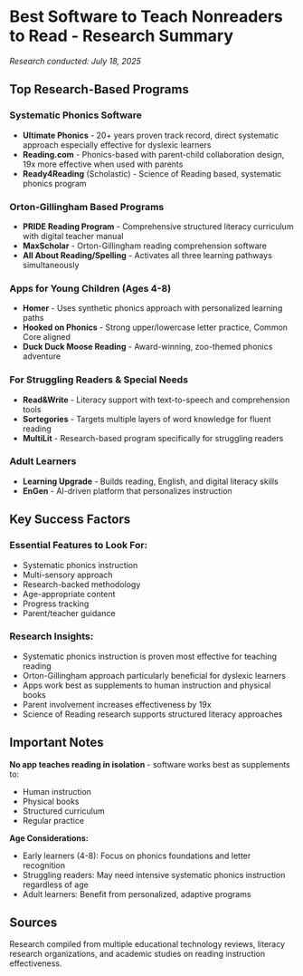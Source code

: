 # Best Software to Teach Nonreaders to Read - Research Summary

*Research conducted: July 18, 2025*

## Top Research-Based Programs

### Systematic Phonics Software
- **Ultimate Phonics** - 20+ years proven track record, direct systematic approach especially effective for dyslexic learners
- **Reading.com** - Phonics-based with parent-child collaboration design, 19x more effective when used with parents
- **Ready4Reading** (Scholastic) - Science of Reading based, systematic phonics program

### Orton-Gillingham Based Programs
- **PRIDE Reading Program** - Comprehensive structured literacy curriculum with digital teacher manual
- **MaxScholar** - Orton-Gillingham reading comprehension software
- **All About Reading/Spelling** - Activates all three learning pathways simultaneously

### Apps for Young Children (Ages 4-8)
- **Homer** - Uses synthetic phonics approach with personalized learning paths
- **Hooked on Phonics** - Strong upper/lowercase letter practice, Common Core aligned
- **Duck Duck Moose Reading** - Award-winning, zoo-themed phonics adventure

### For Struggling Readers & Special Needs
- **Read&Write** - Literacy support with text-to-speech and comprehension tools
- **Sortegories** - Targets multiple layers of word knowledge for fluent reading
- **MultiLit** - Research-based program specifically for struggling readers

### Adult Learners
- **Learning Upgrade** - Builds reading, English, and digital literacy skills
- **EnGen** - AI-driven platform that personalizes instruction

## Key Success Factors

### Essential Features to Look For:
- Systematic phonics instruction
- Multi-sensory approach
- Research-backed methodology
- Age-appropriate content
- Progress tracking
- Parent/teacher guidance

### Research Insights:
- Systematic phonics instruction is proven most effective for teaching reading
- Orton-Gillingham approach particularly beneficial for dyslexic learners
- Apps work best as supplements to human instruction and physical books
- Parent involvement increases effectiveness by 19x
- Science of Reading research supports structured literacy approaches

## Important Notes

**No app teaches reading in isolation** - software works best as supplements to:
- Human instruction
- Physical books
- Structured curriculum
- Regular practice

**Age Considerations:**
- Early learners (4-8): Focus on phonics foundations and letter recognition
- Struggling readers: May need intensive systematic phonics instruction regardless of age
- Adult learners: Benefit from personalized, adaptive programs

## Sources
Research compiled from multiple educational technology reviews, literacy research organizations, and academic studies on reading instruction effectiveness.